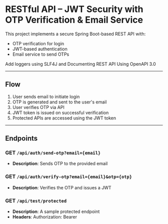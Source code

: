 # RESTful API – JWT Security with OTP Verification & Email Service

This project implements a secure Spring Boot-based REST API with:

- OTP verification for login
- JWT-based authentication
- Email service to send OTPs

Add loggers using SLF4J and Documenting REST API Using OpenAPI 3.0

---

##  Flow

1. User sends email to initiate login
2. OTP is generated and sent to the user's email
3. User verifies OTP via API
4. JWT token is issued on successful verification
5. Protected APIs are accessed using the JWT token

---

## Endpoints

### GET `/api/auth/send-otp?email={email}`

- **Description**: Sends OTP to the provided email

### GET `/api/auth/verify-otp?email={email}&otp={otp}`
- **Description**: Verifies the OTP and issues a JWT

### GET `/api/test/protected`
- **Description**: A sample protected endpoint
- **Headers**: Authorization: Bearer <JWT>
